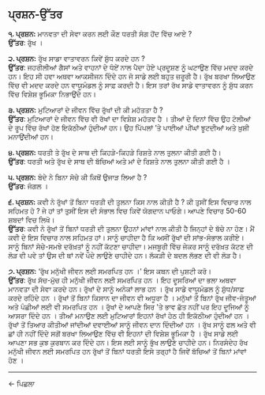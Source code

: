 ## **ਪ੍ਰਸ਼ਨ-ਉੱਤਰ**

**੧. ਪ੍ਰਸ਼ਨ:** ਮਾਨਵਤਾ ਦੀ ਸੇਵਾ ਕਰਨ ਲਈ ਕੌਣ ਧਰਤੀ ਸੰਗ ਹੋਂਦ ਵਿੱਚ ਆਏ ? <br>
**ਉੱਤਰ**: ਰੁੱਖ ।

**੨. ਪ੍ਰਸ਼ਨ:** ਰੁੱਖ ਸਾਡਾ ਵਾਤਾਵਰਨ ਕਿਵੇਂ ਸ਼ੁੱਧ ਕਰਦੇ ਹਨ ? <br>
**ਉੱਤਰ**: ਜਹਰੀਲੀਆਂ ਗੈਸਾਂ ਅਤੇ ਵਾਹਨਾਂ ਦੇ ਧੰਏਂ ਨਾਲ ਪੈਦਾ ਹੋਏ ਪ੍ਰਦੂਸ਼ਣ ਨੂੰ ਘਟਾਉਣ ਵਿੱਚ ਮਦਦ ਕਰਦੇ ਹਨ। ਇਹ ਸੀ ਹਵਾ ਅਥਵਾ ਆਕਸੀਜਨ ਦਿੰਦੇ ਹਨ ਜੋ ਸਾਡੇ ਲਈ ਬਹੁਤ ਜ਼ਰੂਰੀ ਹੈ। ਰੁੱਖ ਬਰਖਾ ਲਿਆਉਣ ਵਿੱਚ ਵੀ ਮਦਦ ਕਰਦੇ ਹਨ
ਵਾਯੂਮੰਡਲ ਨੂੰ ਸਾਫ਼ ਕਰਦੀ ਹੈ। ਇਸ ਤਰਾਂ ਰੱਖ ਸਾਡੇ ਵਾਤਾਵਰਨ ਨੂੰ ਸ਼ੁੱਧ ਕਰਨ ਵਿੱਚ ਵਿਸ਼ੇਸ਼ ਭੂਮਿਕਾ ਨਿਭਾਉਂਦੇ ਹਨ। 

**੩. ਪ੍ਰਸ਼ਨ:** ਮੁਟਿਆਰਾਂ ਦੇ ਜੀਵਨ ਵਿੱਚ ਰੁੱਖਾਂ ਦੀ ਕੀ ਮਹੱਤਤਾ ਹੈ ? <br>
**ਉੱਤਰ**: ਮੁਟਿਆਰਾਂ ਦੇ ਜੀਵਨ ਵਿੱਚ ਵੀ ਰੱਖਾਂ ਦਾ ਵਿਸ਼ੇਸ਼ ਮਹੱਤਵ ਹੈ । ਤੀਆਂ ਦੇ ਦਿਨਾਂ ਵਿੱਚ ਉਹ ਟੋਲੀਆਂ ਦੇ ਰੂਪ ਵਿੱਚ ਰੱਖਾਂ ਹੋਣ
ਇਕੱਠੀਆਂ ਹੁੰਦੀਆਂ ਹਨ। ਉਹ ਪਿੱਪਲਾਂ ’ਤੇ ਪਾਈਆਂ ਪੀਂਘਾਂ ਝੂਟਦੀਆਂ ਅਤੇ ਖ਼ੁਸ਼ੀ ਮਨਾਉਂਦੀਆਂ ਹਨ। 

**੪. ਪ੍ਰਸ਼ਨ:** ਧਰਤੀ ਤੇ ਰੁੱਖ ਦੇ ਸਾਥ ਦੀ ਕਿਹੜੇ-ਕਿਹੜੇ ਰਿਸ਼ਤੇ ਨਾਲ ਤੁਲਨਾ ਕੀਤੀ
ਗਈ ਹੈ। <br>
**ਉੱਤਰ**: ਧਰਤੀ ਅਤੇ ਰੁੱਖ ਦੇ ਸਾਥ ਦੀ ਬੱਚਿਆਂ ਅਤੇ ਮਾਂ ਦੇ ਰਿਸ਼ਤੇ ਨਾਲ ਤੁਲਨਾ ਕੀਤੀ ਗਈ ਹੈ ।

**੫. ਪ੍ਰਸ਼ਨ:** ਬੰਦੇ ਨੇ ਬਿਨਾ ਸੋਚੇ ਕੀ ਕਿਥੋਂ ਉਜਾੜ ਲਿਆ ਹੈ ? <br>
**ਉੱਤਰ**: ਜੰਗਲ ।

**੬. ਪ੍ਰਸ਼ਨ:**  ਕਵੀ ਨੇ ਰੁੱਖਾਂ ਤੋਂ ਬਿਨਾ ਧਰਤੀ ਦੀ ਤੁਲਨਾ ਕਿਸ ਨਾਲ ਕੀਤੀ ਹੈ ? ਕੀ
ਤੁਸੀਂ ਇਸ ਵਿਚਾਰ ਨਾਲ ਸਹਿਮਤ ਹੋ ? ਜੇ ਹਾਂ ਤਾਂ ਤੁਸੀਂ ਇਸ ਦੀ ਸੰਭਾਲ ਵਿਚ ਕਿਵੇਂ ਯੋਗਦਾਨ ਪਾਓਗੇ। ਆਪਣੇ ਵਿਚਾਰ 50-60 ਸ਼ਬਦਾਂ ਵਿਚ ਲਿਖੋ।<br>
**ਉੱਤਰ**: ਕਵੀ ਨੇ ਰੁੱਖਾਂ ਤੋਂ ਬਿਨਾਂ ਧਰਤੀ ਦੀ ਤੁਲਨਾ ਉਹਨਾਂ ਮਾਂਵਾਂ ਨਾਲ ਕੀਤੀ ਹੈ ਜਿਨ੍ਹਾਂ ਦੇ ਬੱਚੇ ਨਾ ਹੋਣ। ਮੈਂ ਕਵੀ ਦੇ ਇਸ ਵਿਚਾਰ ਨਾਲ ਸਹਿਮਤ ਹਾਂ। ਸਾਨੂੰ ਚਾਹੀਦਾ ਹੈ ਕਿ ਅਸੀਂ ਰੁੱਖਾਂ ਦੀ ਸਾਂਭ-ਸੰਭਾਲ ਕਰੀਏ। ਸਾਨੂੰ ਬਿਨਾਂ ਸੋਚੇ-ਸਮਝੇ ਦਰੱਖ਼ਤਾਂ ਨੂੰ ਨਹੀਂ ਕੱਟਣਾ ਚਾਹੀਦਾ। ਮਜਬੂਰੀ ਵਿੱਚ ਜੇਕਰ ਸਾਨੂੰ ਦਰੱਖ਼ਤ ਕੱਟਣ ਦੀ ਲੋੜ ਵੀ ਪਵੇ ਤਾਂ ਉਸ ਦੀ ਥਾਂ ਨਵੇਂ ਪੌਦੇ ਲਾਉਣੇ ਚਾਹੀਦੇ ਹਨ। ਲੱਕੜੀ ਦੇ ਬਦਲ ਲੱਭਣ ਦੀ ਵੀ ਲੋੜ ਹੈ। 

**੭. ਪ੍ਰਸ਼ਨ:** ‘ਰੁੱਖ ਮਨੁੱਖੀ ਜੀਵਨ ਲਈ ਸਮਰਪਿਤ ਹਨ ।' ਇਸ ਕਥਨ ਦੀ ਪੁਸ਼ਟੀ ਕਰੋ।<br>
**ਉੱਤਰ**: ਰੁੱਖ ਸੱਚ-ਮੁੱਚ ਹੀ ਮਨੁੱਖੀ ਜੀਵਨ ਲਈ ਸਮਰਪਿਤ ਹਨ । ਇਹ ਦੂਸਰਿਆਂ ਦਾ ਭਲਾ ਅਥਵਾ ਮਾਨਵਤਾ ਦੀ ਸੇਵਾ ਕਰਦੇ ਹਨ। ਰੁੱਖਾਂ ਦੇ ਸਾਨੂੰ ਅਨੇਕਾਂ ਲਾਭ ਹਨ । ਰੁੱਖ ਸਾਡੇ ਵਾਯੂਮੰਡਲ ਨੂੰ ਸ਼ੁੱਧ/ਸਾਫ਼ ਕਰਦੇ ਰਹਿੰਦੇ ਹਨ । ਰੁੱਖਾਂ ਤੋਂ ਬਿਨਾਂ ਕਿਸਾਨ ਦਾ ਜੀਵਨ ਵੀ ਅਧੂਰਾ ਹੈ । ਮਨੁੱਖਾਂ ਤੋਂ ਬਿਨਾਂ ਰੁੱਖ ਜੀਵ-ਜੰਤੂਆਂ ਅਤੇ ਪੰਛੀਆਂ ਲਈ ਵੀ ਸਮਰਪਿਤ ਹਨ । ਰੁੱਖਾਂ ਦੇ ਆਪਣੇ ਸਿਰ 'ਤੇ ਭਾਵ ਛੱਤ ਨਹੀਂ ਪਰ ਇਹ ਦੂਜਿਆਂ ਨੂੰ ਆਸਰਾ ਦਿੰਦੇ ਹਨ । ਤੀਆਂ ਮਨਾਉਣ ਲਈ ਮੁਟਿਆਰਾਂ ਇਹਨਾਂ ਰੱਖਾਂ ਹੇਠ ਹੀ ਇਕੱਠੀਆ ਹੁੰਦੀਆਂ ਹਨ । ਰੁੱਖਾਂ ਤੋਂ ਤਿਆਰ ਕੀਤੀਆਂ ਜਾਂਦੀਆਂ ਦਵਾਈਆਂ ਸਾਨੂੰ ਜੀਵਨ ਦਾਨ ਦਿੰਦੀਆਂ ਹਨ । ਰੁੱਖ ਸਾਨੂੰ ਫਲ ਅਤੇ ਵੀ ਛਾਂ ਹੀ ਨਹੀਂ ਦਿੰਦੇ ਸਗੋਂ ਬਰਖਾ ਲਿਆਉਣ ਵਿੱਚ ਵੀ ਇਹਨਾਂ ਦੀ ਵਿਸ਼ੇਸ਼ ਭੂਮਿਕਾ ਹੈ । ਰੁੱਖ ਸਾਡੇ ਲਈ ਆਪਣਾ ਸਭ ਕੁਝ ਕੁਰਬਾਨ ਕਰ ਦਿੰਦੇ ਹਨ। ਇਸ ਲਈ ਸਾਨੂੰ ਭੁੱਖ ਲਾਉਣੇ ਚਾਹੀਦੇ ਹਨ। ਨਿਰਸੰਦੇਹ ਰੱਖ ਮਨੁੱਖੀ ਜੀਵਨ ਲਈ ਸਮਰਪਿਤ ਹਨ ਰੁੱਖਾਂ ਤੋਂ ਬਿਨਾਂ ਧਰਤੀ ਇਸੇ ਤਰ੍ਹਾਂ ਹੈ ਜਿਵੇਂ ਬੱਚਿਆਂ ਤੋਂ ਬਿਨਾਂ ਮਾਂਵਾਂ ਹੋਣ ।

----
<a class="anchor" onclick="window.history.back()"> &larr; ਪਿਛਲਾ </a>